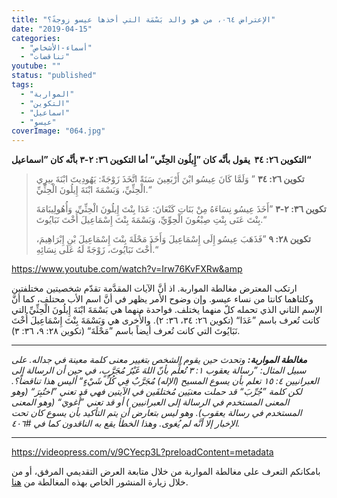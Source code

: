 ```yaml
---
title: "الإعتراض ٠٦٤، من هو والد بَسْمَة التي أخذها عيسو زوجةً؟"
date: "2019-04-15"
categories: 
  - "أسماء-الأشخاص"
  - "تناقضات"
youtube: ""
status: "published"
tags: 
  - "المواربة"
  - "التكوين"
  - "اسماعيل"
  - "عيسو"
coverImage: "064.jpg"
---
```


**التكوين ٢٦: ٣٤  يقول بأنَّه كان ”إِيلُون الحِثّي“ أما التكوين ٣٦: ٢-٣ بأنَّه كان ”اسماعيل“**

> **تكوين ٢٦: ٣٤** ” وَلَمَّا كَانَ عِيسُو ابْنَ أَرْبَعِينَ سَنَةً اتَّخَذَ زَوْجَةً: يَهُودِيتَ ابْنَةَ بِيرِي الْحِثِّيِّ، وَبَسْمَةَ ابْنَةَ إِيلُونَ الْحِثِّيِّ.“
> 
> **تكوين ٣٦: ٢-٣** ”أَخَذَ عِيسُو نِسَاءَهُ مِنْ بَنَاتِ كَنْعَانَ: عَدَا بِنْتَ إِيلُونَ الْحِثِّيِّ، وَأُهُولِيبَامَةَ بِنْتَ عَنَى بِنْتِ صِبْعُونَ الْحِوِّيِّ، وَبَسْمَةَ بِنْتَ إِسْمَاعِيلَ أُخْتَ نَبَايُوتَ.“
> 
> **تكوين ٢٨: ٩** ”فَذَهَبَ عِيسُو إِلَى إِسْمَاعِيلَ وَأَخَذَ مَحْلَةَ بِنْتَ إِسْمَاعِيلَ بْنِ إِبْرَاهِيمَ، أُخْتَ نَبَايُوتَ، زَوْجَةً لَهُ عَلَى نِسَائِهِ.“

https://www.youtube.com/watch?v=Irw76KvFXRw&amp

ارتكب المعترض مغالطة المواربة. اذ أنَّ الآيات المقدَّمة تقدّم شخصيتين مختلفتين وكلتاهما كانتا من نساء عيسو. وإن وضوح الأمر يظهر في أنَّ اسم الأب محتلف، كما أنَّ الإسم الثاني الذي تحمله كلّ منهما يختلف. فواحدة منهما هي بَسْمَةَ ابْنَةَ إِيلُونَ الْحِثِّيِّ التي كانت تُعرف باسم ”عَدَا“ (تكوين ٢٦: ٣٤، ٣٦: ٢). والأُخرى هي وَبَسْمَةَ بِنْتَ إِسْمَاعِيلَ أُخْتَ نَبَايُوتَ التي كانت تُعرف أيضاً باسم ”مَحْلَةَ“ (تكوين ٢٨: ٩، ٣٦: ٣).

* * *

_**مغالطة المواربة:** وتحدث حين يقوم الشخص بتغيير معنى كلمة معينة في جداله. على سبيل المثال: ”رسالة يعقوب ١: ٣ تُعلِّم بأنّ اللهَ غَيْرُ مُجَرَّبٍ، في حين أن الرسالة إلى العبرانيين ٤: ١٥ تعلم بأن يسوع المسيح (الإله) مُجَرَّبٌ فِي كُلِّ شَيْءٍ“ أليس هذا تناقضاً؟. لكن كلمة ”جُرِّبَ“ قد حملت معنيَين مُختلفَين في الآيتين فهي قد تعني ”اختُبِرَ“ (وهو المعنى المستخدم في الرسالة إلى العبرانيين ) أو قد تعني ”أُغويَ“ (وهو المعنى المستخدم في رسالة يعقوب). وهو ليس بتعارض أن يتم التأكيد بأن يسوع كان تحت الإخبار إلا أنَّه لم يُغوى. وهذا الخطأ يقع به الناقدون كما في #٤٠٦._

* * *

https://videopress.com/v/9CYecp3L?preloadContent=metadata

بامكانكم التعرف على مغالطة المواربة من خلال متابعة العرض التقديمي المرفق، أو من خلال زيارة المنشور الخاص بهذه المغالطة من [هنا](https://reasonofhope.com/2019/05/30/equivocation/).
